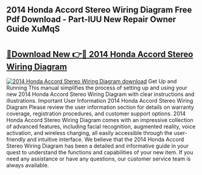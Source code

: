 ## 2014 Honda Accord Stereo Wiring Diagram Free Pdf Download - Part-lUU New Repair Owner Guide XuMqS

# <h2><a href="http://dfilwj.blite.top/?on=2014+Honda+Accord+Stereo+Wiring+Diagram">🔗Download New 👉🔴 2014 Honda Accord Stereo Wiring Diagram</a></h2>

[![2014 Honda Accord Stereo Wiring Diagram download](https://i.imgur.com/lujVjoI.png)](http://dfilwj.blite.top/?on=2014+Honda+Accord+Stereo+Wiring+Diagram)
Get Up and Running This manual simplifies the process of setting up and using your new 2014 Honda Accord Stereo Wiring Diagram with clear instructions and illustrations. Important User Information 2014 Honda Accord Stereo Wiring Diagram Please review the user information section for details on warranty coverage, registration procedures, and customer support options. 2014 Honda Accord Stereo Wiring Diagram comes with an impressive collection of advanced features, including facial recognition, augmented reality, voice activation, and wireless charging, all easily accessible through the user-friendly and intuitive interface. We believe that the 2014 Honda Accord Stereo Wiring Diagram has been a detailed and informative guide in your quest to understand the functions and capabilities of your new item. If you need any assistance or have any questions, our customer service team is always available.
